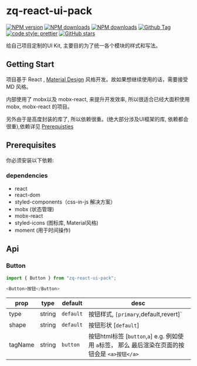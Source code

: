 # zq-react-ui-pack
[![NPM version](https://img.shields.io/npm/v/zq-react-ui-pack.svg?style=flat-square)](https://www.npmjs.com/package/zq-react-ui-pack)
[![NPM downloads](https://img.shields.io/npm/dw/zq-react-ui-pack.svg.svg?style=flat-square)](https://www.npmjs.com/package/zq-react-ui-pack)
[![NPM downloads](https://img.shields.io/npm/l/zq-react-ui-pack.svg.svg?style=flat-square)](https://www.npmjs.com/package/zq-react-ui-pack)
[![Github Tag](https://img.shields.io/github/tag/zq-react-ui-pack/zq-react-ui-pack.svg)](https://www.npmjs.com/package/zq-react-ui-pack)
[![code style: prettier](https://img.shields.io/badge/code_style-prettier-ff69b4.svg)](https://github.com/prettier/prettier)
[![GitHub stars](https://img.shields.io/github/stars/badges/zq-react-ui-pack.svg?style=social&label=Stars)](https://github.com/JennerChen/zq-react-ui-pack/tree/develop)

给自己项目定制的UI Kit, 主要目的为了统一各个模块的样式和写法。

## Getting Start

项目基于 React , [Material Design](https://material.io/design/material-theming/) 风格开发。故如果想继续使用的话，需要接受 MD 风格。

内部使用了 mobx以及 mobx-react, 来提升开发效率, 所以很适合已经大面积使用 mobx, mobx-react 的项目。

另外由于是高度封装的库了, 所以依赖很重。(绝大部分涉及UI框架的库, 依赖都会很重),依赖详见 [Prerequisties](#prerequisites)

## Prerequisites

你必须安装以下依赖:

### dependencies
- react
- react-dom
- styled-components（css-in-js 解决方案）
- mobx (状态管理)
- mobx-react
- styled-icons (图标库, Material风格)
- moment (用于时间操作)

## Api
### Button
```javascript
import { Button } from "zq-react-ui-pack";
    
<Button>按钮</Button>
```
prop| type | default| desc
--------------| ------------------ |------------------|----|
type | string| `default`| 按钮样式, `[primary`,default,revert]`
shape| string| `default`| 按钮形状 [`default`]
tagName| string | `button`| 按钮html标签 [`button`,`a`] e.g. 例如使用 `a`标签， 那么 最后渲染在页面的按钮会是 `<a>按钮</a>` 

<!--stackedit_data:
eyJoaXN0b3J5IjpbLTEyMDgzODYwOSwtNTQzNzA2NDg0LC0zNz
M3NDIwMiwtMTE2MTY2NzcyLDEwNjY5OTI2NzAsODcyMzkzNTg5
LDEzNzUwODU3MSwxNDIwOTA1NjQwLC0xMDA1NTM1MzI0XX0=
-->